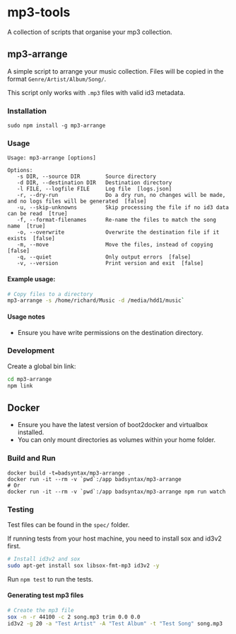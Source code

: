 # mp3-tools

A collection of scripts that organise your mp3 collection.

## mp3-arrange

A simple script to arrange your music collection. Files will be copied in the format `Genre/Artist/Album/Song/`.

This script only works with `.mp3` files with valid id3 metadata.

### Installation

`sudo npm install -g mp3-arrange`

### Usage

```
Usage: mp3-arrange [options]

Options:
   -s DIR, --source DIR        Source directory
   -d DIR, --destination DIR   Destination directory
   -l FILE, --logfile FILE     Log file  [logs.json]
   -r, --dry-run               Do a dry run, no changes will be made, and no logs files will be generated  [false]
   -u, --skip-unknowns         Skip processing the file if no id3 data can be read  [true]
   -f, --format-filenames      Re-name the files to match the song name  [true]
   -o, --overwrite             Overwrite the destination file if it exists  [false]
   -m, --move                  Move the files, instead of copying  [false]
   -q, --quiet                 Only output errors  [false]
   -v, --version               Print version and exit  [false]

```

#### Example usage:

```bash
# Copy files to a directory
mp3-arrange -s /home/richard/Music -d /media/hdd1/music`
```

#### Usage notes

* Ensure you have write permissions on the destination directory.

### Development

Create a global bin link:

```bash
cd mp3-arrange
npm link
```

## Docker

* Ensure you have the latest version of boot2docker and virtualbox installed.
* You can only mount directories as volumes within your home folder.

### Build and Run

```
docker build -t=badsyntax/mp3-arrange .
docker run -it --rm -v `pwd`:/app badsyntax/mp3-arrange
# Or
docker run -it --rm -v `pwd`:/app badsyntax/mp3-arrange npm run watch
```

### Testing

Test files can be found in the `spec/` folder.

If running tests from your host machine, you need to install sox and id3v2 first.

```bash
# Install id3v2 and sox
sudo apt-get install sox libsox-fmt-mp3 id3v2 -y
```

Run `npm test` to run the tests.

#### Generating test mp3 files

```bash
# Create the mp3 file
sox -n -r 44100 -c 2 song.mp3 trim 0.0 0.0
id3v2 -g 20 -a "Test Artist" -A "Test Album" -t "Test Song" song.mp3
```
